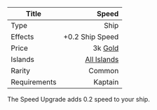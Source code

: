 |Title      | Speed       
|-|-:
|Type       | Ship                    
|Effects    |  +0.2 Ship Speed
|Price      | 3k [Gold](gold.md)       
|Islands    | [All Islands](gameplay/islands.md)        
|Rarity     | Common                      
|Requirements| Kaptain

The Speed Upgrade adds 0.2 speed to your ship. 

